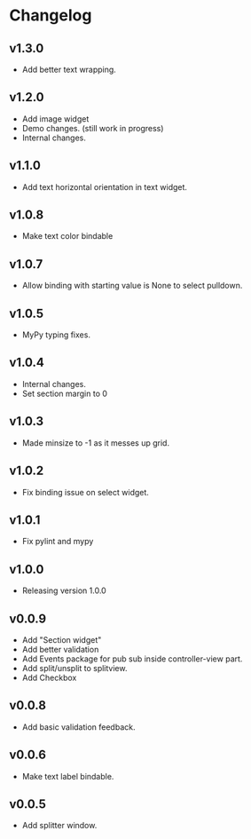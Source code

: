# Changelog

## v1.3.0

- Add better text wrapping.

## v1.2.0

- Add image widget
- Demo changes. (still work in progress)
- Internal changes.

## v1.1.0

- Add text horizontal orientation in text widget.

## v1.0.8

- Make text color bindable

## v1.0.7

- Allow binding with starting value is None to select pulldown.

## v1.0.5

- MyPy typing fixes.

## v1.0.4

- Internal changes.
- Set section margin to 0

## v1.0.3

- Made minsize to -1 as it messes up grid.

## v1.0.2

- Fix binding issue on select widget.
## v1.0.1

- Fix pylint and mypy

## v1.0.0

- Releasing version 1.0.0

## v0.0.9

- Add "Section widget"
- Add better validation
- Add Events package for pub sub inside controller-view part.
- Add split/unsplit to splitview.
- Add Checkbox

## v0.0.8

- Add basic validation feedback.

## v0.0.6

- Make text label bindable.

## v0.0.5

- Add splitter window.
